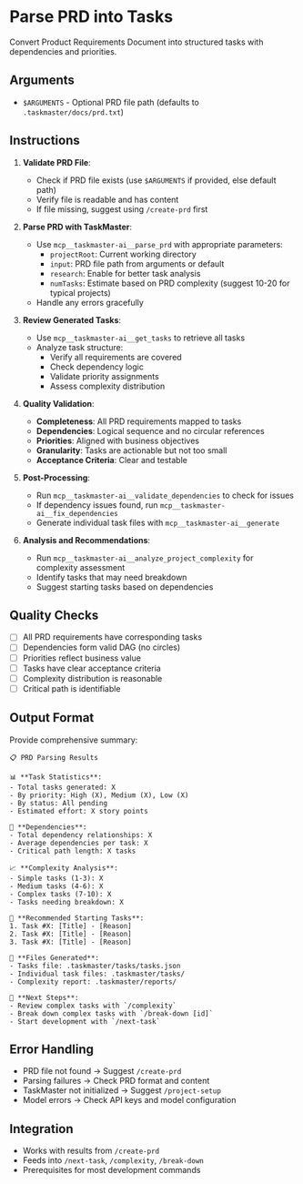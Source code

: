 # Parse PRD into Tasks

Convert Product Requirements Document into structured tasks with dependencies and priorities.

## Arguments
- `$ARGUMENTS` - Optional PRD file path (defaults to `.taskmaster/docs/prd.txt`)

## Instructions

1. **Validate PRD File**:
   - Check if PRD file exists (use `$ARGUMENTS` if provided, else default path)
   - Verify file is readable and has content
   - If file missing, suggest using `/create-prd` first

2. **Parse PRD with TaskMaster**:
   - Use `mcp__taskmaster-ai__parse_prd` with appropriate parameters:
     - `projectRoot`: Current working directory
     - `input`: PRD file path from arguments or default
     - `research`: Enable for better task analysis
     - `numTasks`: Estimate based on PRD complexity (suggest 10-20 for typical projects)
   - Handle any errors gracefully

3. **Review Generated Tasks**:
   - Use `mcp__taskmaster-ai__get_tasks` to retrieve all tasks
   - Analyze task structure:
     - Verify all requirements are covered
     - Check dependency logic
     - Validate priority assignments
     - Assess complexity distribution

4. **Quality Validation**:
   - **Completeness**: All PRD requirements mapped to tasks
   - **Dependencies**: Logical sequence and no circular references
   - **Priorities**: Aligned with business objectives
   - **Granularity**: Tasks are actionable but not too small
   - **Acceptance Criteria**: Clear and testable

5. **Post-Processing**:
   - Run `mcp__taskmaster-ai__validate_dependencies` to check for issues
   - If dependency issues found, run `mcp__taskmaster-ai__fix_dependencies`
   - Generate individual task files with `mcp__taskmaster-ai__generate`

6. **Analysis and Recommendations**:
   - Run `mcp__taskmaster-ai__analyze_project_complexity` for complexity assessment
   - Identify tasks that may need breakdown
   - Suggest starting tasks based on dependencies

## Quality Checks
- [ ] All PRD requirements have corresponding tasks
- [ ] Dependencies form valid DAG (no circles)
- [ ] Priorities reflect business value
- [ ] Tasks have clear acceptance criteria
- [ ] Complexity distribution is reasonable
- [ ] Critical path is identifiable

## Output Format

Provide comprehensive summary:

```
📋 PRD Parsing Results

📊 **Task Statistics**:
- Total tasks generated: X
- By priority: High (X), Medium (X), Low (X)
- By status: All pending
- Estimated effort: X story points

🔗 **Dependencies**:
- Total dependency relationships: X
- Average dependencies per task: X
- Critical path length: X tasks

📈 **Complexity Analysis**:
- Simple tasks (1-3): X
- Medium tasks (4-6): X  
- Complex tasks (7-10): X
- Tasks needing breakdown: X

🎯 **Recommended Starting Tasks**:
1. Task #X: [Title] - [Reason]
2. Task #X: [Title] - [Reason]
3. Task #X: [Title] - [Reason]

📁 **Files Generated**:
- Tasks file: .taskmaster/tasks/tasks.json
- Individual task files: .taskmaster/tasks/
- Complexity report: .taskmaster/reports/

🚀 **Next Steps**:
- Review complex tasks with `/complexity`
- Break down complex tasks with `/break-down [id]`
- Start development with `/next-task`
```

## Error Handling
- PRD file not found → Suggest `/create-prd`
- Parsing failures → Check PRD format and content
- TaskMaster not initialized → Suggest `/project-setup`
- Model errors → Check API keys and model configuration

## Integration
- Works with results from `/create-prd`
- Feeds into `/next-task`, `/complexity`, `/break-down`
- Prerequisites for most development commands